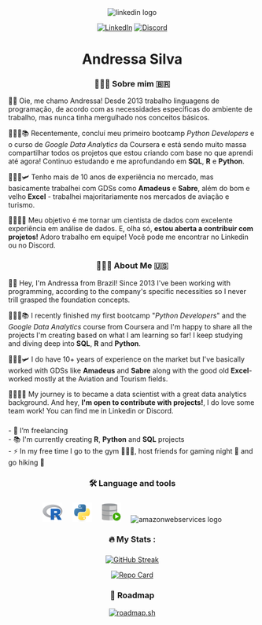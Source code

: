 <div align="center">
  <img src="https://media2.giphy.com/media/v1.Y2lkPTc5MGI3NjExbGo5dXFkNW1udzJvenFhZnE3aHhiem9pbWU4NWFleWZhbWpnNGRuNSZlcD12MV9pbnRlcm5hbF9naWZfYnlfaWQmY3Q9cw/VPnfM9bmR0ZaQo3qtK/giphy.gif" style="width:30%" alt="linkedin logo"  />
</div>

<div align="center">

  [![LinkedIn](https://img.shields.io/badge/LinkedIn-0077B5?style=for-the-badge&logo=linkedin&logoColor=white)](https://www.linkedin.com/in/andressa-regina-tito-da-luz-anezio-da-silva-44669513b/)   [![Discord](https://img.shields.io/badge/Discord-7289DA?style=for-the-badge&logo=discord&logoColor=white)](https://discord.gg/MhyRQK3S)

</div>

<h1 align="center"> Andressa Silva</h1>

<h3 align="center">👩🏽‍💻  Sobre mim 🇧🇷</h3>

👋🏼 Oie, me chamo Andressa!
Desde 2013 trabalho linguagens de programação, de acordo com as necessidades específicas do ambiente de trabalho, mas nunca tinha mergulhado nos conceitos básicos. 

👩🏽‍🏫📚 Recentemente, concluí meu primeiro bootcamp *Python Developers* e o curso de *Google Data Analytics* da Coursera e está sendo muito massa compartilhar todos os projetos que estou criando com base no que aprendi até agora! Continuo estudando e me aprofundando em **SQL**, **R** e **Python**. 

👩🏽‍✈️🛩️  Tenho mais de 10 anos de experiência no mercado, mas basicamente trabalhei com GDSs como **Amadeus** e **Sabre**, além do bom e velho **Excel** - trabalhei majoritariamente nos mercados de aviação e turismo. 

👩🏽‍🔬🌟 Meu objetivo é me tornar um cientista de dados com excelente experiência em análise de dados. E, olha só, **estou aberta a contribuir com projetos!** Adoro trabalho em equipe! Você pode me encontrar no Linkedin ou no Discord.

###

<h3 align="center">👩🏽‍💻 About Me 🇺🇸</h3>

👋🏼 Hey, I'm Andressa from Brazil!
Since 2013 I've been working with programming, according to the company's specific necessities so I never trill grasped the foundation concepts. 

👩🏽‍🏫📚 I recently finished my first bootcamp "*Python Developers*" and the *Google Data Analytics* course from Coursera and I'm happy to share all the projects I'm creating based on what I am learning so far! I keep studying and diving deep into **SQL**, **R** and **Python**.

👩🏽‍✈️🛩️  I do have 10+ years of experience on the market but I've basically worked with GDSs like **Amadeus** and **Sabre** along with the good old **Excel**- worked mostly at the Aviation and Tourism fields.

👩🏽‍🔬🌟  My journey is to became a data scientist with a great data analytics background. And hey, **I'm open to contribute with projects!**, I do love some team work! You can find me in Linkedin or Discord.

###

<p align="left">- 🔭 I’m freelancing<br>- 📚 I'm currently creating <b>R</b>, <b>Python</b> and <b>SQL</b>  projects<br>- ⚡ In my free time I go to the gym 🏋🏽‍♀️, host friends for gaming night 👾 and go hiking 🥾</p>

###

<h3 align="center">🛠 Language and tools</h3>

###

<div align="center">
  <img src="https://raw.githubusercontent.com/devicons/devicon/ca28c779441053191ff11710fe24a9e6c23690d6/icons/r/r-original.svg" height="40" alt="go logo"  />
  <img width="12" />
  <img src="https://raw.githubusercontent.com/devicons/devicon/ca28c779441053191ff11710fe24a9e6c23690d6/icons/python/python-original.svg" height="40" alt="rust logo"  />
  <img width="12" />
  <img src="https://raw.githubusercontent.com/devicons/devicon/ca28c779441053191ff11710fe24a9e6c23690d6/icons/sqldeveloper/sqldeveloper-original.svg" height="40" alt="ruby logo"  />
  <img width="12" />
  <img src="https://img.icons8.com/?size=100&id=UECmBSgBOvPT&format=png&color=000000" height="40" alt="amazonwebservices logo"  />
</div>


<h3 align="center">🔥   My Stats :</h3>

###

<div align="center">

[![GitHub Streak](https://streak-stats.demolab.com?user=notdessa&theme=onedark)](https://git.io/streak-stats)

[![Repo Card](https://github-readme-stats.vercel.app/api/pin/?username=notdessa&repo=dio-lab-open-source&theme=onedark)](https://github.com/notdessa/dio-lab-open-source)

</div>

<h3 align="center"> 🚌 Roadmap</h2>
<div align="center">

[![roadmap.sh](https://roadmap.sh/card/tall/6802c4f76057cdb1a280ed4e?variant=dark&roadmaps=data-analyst)](https://roadmap.sh)
</div>

###
